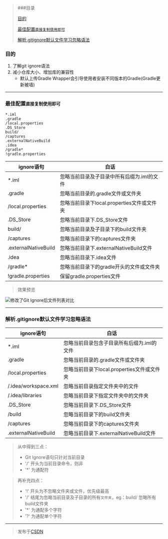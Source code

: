 > ###目录
> 
> [目的](#目的)
> 
> [最佳配置`直接复制使用即可`](#最佳配置直接复制使用即可`)
> 
> [解析.gitignore默认文件学习忽略语法](#解析.gitignore默认文件学习忽略语法)

### 目的

 1. 了解git ignore语法
 2. 减小仓库大小、增加库的兼容性
    - 默认上传Gradle Wrapper会引导使用者安装不同版本的Gradle(Gradle更新被墙)

--------------

### 最佳配置`直接复制使用即可`

```
*.iml
.gradle
/local.properties
.DS_Store
build/
/captures
.externalNativeBuild
.idea
/gradle*
!gradle.properties
```

| ignore语句 | 白话 |
| --- | --- |
|*.iml| 忽略当前目录及子目录中所有后缀为.iml的文件 |
|.gradle| 忽略当前目录的.gradle文件或文件夹 |
|/local.properties| 忽略当前目录下local.properties文件或文件夹 |
|.DS_Store| 忽略当前目录下.DS_Store文件 |
|build/| 忽略当前目录及子目录下的build文件夹 |
|/captures| 忽略当前目录下的captures文件夹 |
|.externalNativeBuild| 忽略当前目录下.externalNativeBuild文件 |
|.idea| 忽略当前目录下.idea文件 |
|/gradle*| 忽略当前目录下的gradle开头的文件或文件夹 |
|!gradle.properties| 保留gradle.properties文件 |

>  效果预览

![修改了Git Ignore后文件列表对比](https://gitee.com/zwping_res/Res/raw/master/android/pnotes/gitignore_diff.png)

-----------

### 解析.gitignore默认文件学习忽略语法

| ignore语句 | 白话 |
| --- | --- |
| *.iml | 忽略当前目录包含子目录所有后缀为.iml的文件 |
|.gradle | 忽略当前目录的.gradle文件或文件夹 |
|/local.properties | 忽略当前目录下local.properties文件或文件夹 |
| /.idea/workspace.xml | 忽略当前目录指定文件夹中的文件 |
| /.idea/libraries | 忽略当前目录下指定文件夹中的文件夹 |
| .DS_Store | 忽略当前目录下.DS_Store文件 |
| /build | 忽略当前目录下的build文件夹 |
| /captures | 忽略当前目录下的captures文件夹 |
| .externalNativeBuild | 忽略当前目录下.externalNativeBuild文件 |

> 从中得到三点：
> 
> - Git Ignore语句只针对当前目录
> - '/' 开头为当前目录命令，则非
> - '*' 为通配符

> 再补充四点：
> 
> - '!' 开头为不忽略文件夹或文件，优先级最高
> - '/' 结尾为忽略当前目录及子目录的所有`文件夹`，eg：build/ 忽略所有build文件夹
> - '*' 为通配多个字符
> - '?' 为通配单个字符

---------
> 发布于[CSDN](https://blog.csdn.net/z1101558280/article/details/78900568)